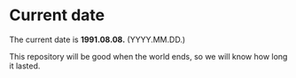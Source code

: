 # Current date

The current date is **1991.08.08.** (YYYY.MM.DD.)

This repository will be good when the world ends, so we will know how long it lasted.